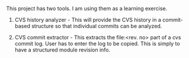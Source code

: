 This project has two tools.
I am using them as a learning exercise.

1. CVS history analyzer -
   This will provide the CVS history in a commit-based structure so that individual commits can be analyzed.
   
2. CVS commit extractor -
   This extracts the file:<rev. no> part of a cvs commit log. User has to enter the log to be copied. This is simply to have a structured module revision info.
